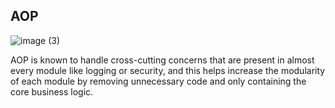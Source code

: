 ## AOP
![image (3)](https://github.com/brian6484/CSKnowledge/assets/56388433/2119ef41-cab8-463e-ab74-d2159797ad28)

AOP is known to handle cross-cutting concerns that are present in almost every module like logging or security, and this 
helps increase the modularity of each module by removing unnecessary code and only containing the core business logic.
